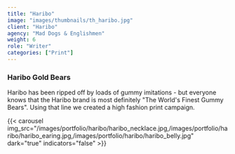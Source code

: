 ```yaml
---
title: "Haribo"
image: "images/thumbnails/th_haribo.jpg"
client: "Haribo"
agency: "Mad Dogs & Englishmen"
weight: 6
role: "Writer"
categories: ["Print"]
---
```


### Haribo Gold Bears

Haribo has been ripped off by loads of gummy imitations - but everyone knows that the Haribo brand is most definitely "The World's Finest Gummy Bears". Using that line we created a high fashion print campaign.

{{< carousel img_src="/images/portfolio/haribo/haribo_necklace.jpg,/images/portfolio/haribo/haribo_earing.jpg,/images/portfolio/haribo/haribo_belly.jpg" dark="true" indicators="false" >}}


